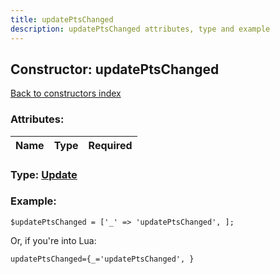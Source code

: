 ```yaml
---
title: updatePtsChanged
description: updatePtsChanged attributes, type and example
---
```

## Constructor: updatePtsChanged  
[Back to constructors index](index.md)



### Attributes:

| Name     |    Type       | Required |
|----------|:-------------:|---------:|



### Type: [Update](../types/Update.md)


### Example:

```
$updatePtsChanged = ['_' => 'updatePtsChanged', ];
```  

Or, if you're into Lua:  


```
updatePtsChanged={_='updatePtsChanged', }

```


